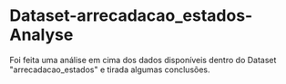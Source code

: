 # Dataset-arrecadacao_estados-Analyse
Foi feita uma análise em cima dos dados disponíveis dentro do Dataset "arrecadacao_estados" e tirada algumas conclusões.
